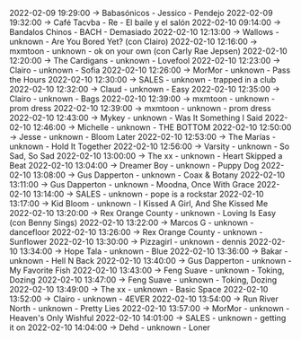 2022-02-09 19:29:00 -> Babasónicos - Jessico - Pendejo
2022-02-09 19:32:00 -> Café Tacvba - Re - El baile y el salón
2022-02-10 09:14:00 -> Bandalos Chinos - BACH - Demasiado
2022-02-10 12:13:00 -> Wallows - unknown - Are You Bored Yet? (con Clairo)
2022-02-10 12:16:00 -> mxmtoon - unknown - ok on your own (con Carly Rae Jepsen)
2022-02-10 12:20:00 -> The Cardigans - unknown - Lovefool
2022-02-10 12:23:00 -> Clairo - unknown - Sofia
2022-02-10 12:26:00 -> MorMor - unknown - Pass the Hours
2022-02-10 12:30:00 -> SALES - unknown - trapped in a club
2022-02-10 12:32:00 -> Claud - unknown - Easy
2022-02-10 12:35:00 -> Clairo - unknown - Bags
2022-02-10 12:39:00 -> mxmtoon - unknown - prom dress
2022-02-10 12:39:00 -> mxmtoon - unknown - prom dress
2022-02-10 12:43:00 -> Mykey - unknown - Was It Something I Said
2022-02-10 12:46:00 -> Michelle - unknown - THE BOTTOM
2022-02-10 12:50:00 -> Jesse - unknown - Bloom Later
2022-02-10 12:53:00 -> The Marías - unknown - Hold It Together
2022-02-10 12:56:00 -> Varsity - unknown - So Sad, So Sad
2022-02-10 13:00:00 -> The xx - unknown - Heart Skipped a Beat
2022-02-10 13:04:00 -> Dreamer Boy - unknown - Puppy Dog
2022-02-10 13:08:00 -> Gus Dapperton - unknown - Coax & Botany
2022-02-10 13:11:00 -> Gus Dapperton - unknown - Moodna, Once With Grace
2022-02-10 13:14:00 -> SALES - unknown - pope is a rockstar
2022-02-10 13:17:00 -> Kid Bloom - unknown - I Kissed A Girl, And She Kissed Me
2022-02-10 13:20:00 -> Rex Orange County - unknown - Loving Is Easy (con Benny Sings)
2022-02-10 13:22:00 -> Marcos G - unknown - dancefloor
2022-02-10 13:26:00 -> Rex Orange County - unknown - Sunflower
2022-02-10 13:30:00 -> Pizzagirl - unknown - dennis
2022-02-10 13:34:00 -> Hope Tala - unknown - Blue
2022-02-10 13:36:00 -> Bakar - unknown - Hell N Back
2022-02-10 13:40:00 -> Gus Dapperton - unknown - My Favorite Fish
2022-02-10 13:43:00 -> Feng Suave - unknown - Toking, Dozing
2022-02-10 13:47:00 -> Feng Suave - unknown - Toking, Dozing
2022-02-10 13:49:00 -> The xx - unknown - Basic Space
2022-02-10 13:52:00 -> Clairo - unknown - 4EVER
2022-02-10 13:54:00 -> Run River North - unknown - Pretty Lies
2022-02-10 13:57:00 -> MorMor - unknown - Heaven's Only Wishful
2022-02-10 14:01:00 -> SALES - unknown - getting it on
2022-02-10 14:04:00 -> Dehd - unknown - Loner
